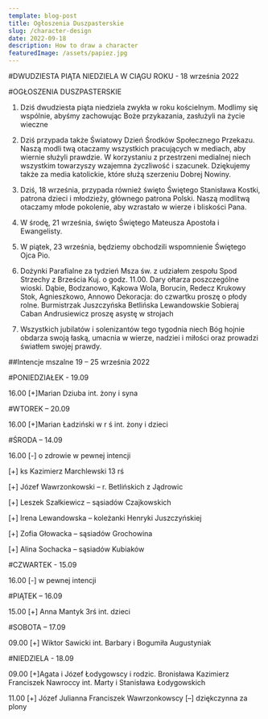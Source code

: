```yaml
---
template: blog-post
title: Ogłoszenia Duszpasterskie
slug: /character-design
date: 2022-09-18
description: How to draw a character
featuredImage: /assets/papiez.jpg
---
```


#DWUDZIESTA PIĄTA NIEDZIELA W CIĄGU ROKU - 18 września 2022

#OGŁOSZENIA DUSZPASTERSKIE

1. Dziś dwudziesta piąta niedziela zwykła w roku kościelnym. Modlimy się wspólnie, abyśmy zachowując Boże przykazania, zasłużyli na życie wieczne 

2. Dziś przypada także Światowy Dzień Środków Społecznego Przekazu. Naszą modli
twą otaczamy wszystkich pracujących w mediach, aby wiernie służyli prawdzie. W korzystaniu z przestrzeni medialnej niech wszystkim towarzyszy wzajemna życzliwość i szacunek. Dziękujemy także za media katolickie, które służą szerzeniu Dobrej Nowiny. 

3. Dziś, 18 września, przypada również święto Świętego Stanisława Kostki, patrona dzieci i młodzieży, głównego patrona Polski. Naszą modlitwą otaczamy młode pokolenie, aby wzrastało w wierze i bliskości Pana. 

4. W środę, 21 września, święto Świętego Mateusza Apostoła i Ewangelisty. 

5. W piątek, 23 września, będziemy obchodzili wspomnienie Świętego Ojca Pio. 

6. Dożynki Parafialne za tydzień
Msza św.  z udziałem zespołu Spod Strzechy z Brześcia Kuj. o godz. 11.00. Dary ołtarza poszczególne wioski. 
Dąbie, Bodzanowo, Kąkowa Wola, Borucin, Redecz Krukowy
Stok, Agnieszkowo, Annowo
Dekoracja:  do czwartku proszę o płody rolne. Burmistrzak Juszczyńska  Betlińska Lewandowskie  Sobieraj Caban Andrusiewicz  proszę asystę w strojach

7. Wszystkich jubilatów i solenizantów tego tygodnia niech Bóg hojnie obdarza swoją łaską,  umacnia w wierze, nadziei i miłości oraz prowadzi światłem swojej prawdy.  

##Intencje mszalne  19 – 25 września 2022

#PONIEDZIAŁEK - 19.09

16.00 [+]Marian Dziuba int. żony i syna

#WTOREK – 20.09

16.00 [+]Marian Ładziński w r ś int. żony i dzieci

#ŚRODA – 14.09

16.00 [-] o zdrowie w pewnej intencji

[+] ks Kazimierz Marchlewski  13 rś

[+] Józef Wawrzonkowski – r. Betlińskich z Jądrowic 

[+] Leszek Szałkiewicz – sąsiadów Czajkowskich 

[+] Irena Lewandowska – koleżanki Henryki Juszczyńskiej 

[+] Zofia Głowacka – sąsiadów Grochowina 

[+] Alina Sochacka – sąsiadów Kubiaków

#CZWARTEK -  15.09  

16.00 [-] w pewnej intencji 

#PIĄTEK – 16.09

15.00 [+] Anna Mantyk 3rś int. dzieci

#SOBOTA – 17.09

09.00 [+]  Wiktor Sawicki int. Barbary i Bogumiła Augustyniak

#NIEDZIELA - 18.09

09.00 [+]Agata i Józef Łodygowscy i rodzic. Bronisława Kazimierz  
Franciszek Nawroccy int. Marty i Stanisława Łodygowskich

11.00 [+] Józef Julianna Franciszek Wawrzonkowscy [–] dziękczynna za plony